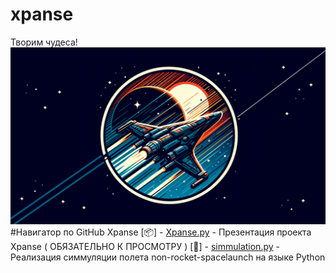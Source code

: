 # xpanse
Творим чудеса!
[![Header](https://github.com/plzZarbotay/xpanse/blob/main/image.png)](https://github.com/plzZarbotay/xpanse)
#Навигатор по GitHub Xpanse
[📦] - [Xpanse.py]([https://github.com/plzZarbotay/xpanse/simmulation.py](https://github.com/plzZarbotay/xpanse/blob/main/Xpanse.pdf)) - Презентация проекта Xpanse ( ОБЯЗАТЕЛЬНО К ПРОСМОТРУ )
[🎉] - [simmulation.py](https://github.com/plzZarbotay/xpanse/simmulation.py) - Реализация симмуляции полета non-rocket-spacelaunch на языке Python 
